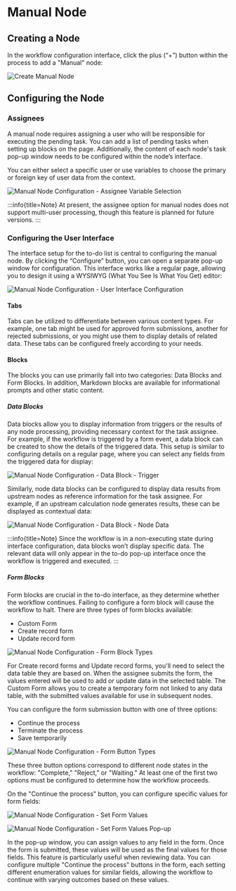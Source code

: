 # Manual Node

## Creating a Node

In the workflow configuration interface, click the plus (“+”) button within the process to add a "Manual" node:

![Create Manual Node](https://static-docs.nocobase.com/4dd259f1aceeaf9b825abb4b257df909.png)

## Configuring the Node

### Assignees

A manual node requires assigning a user who will be responsible for executing the pending task. You can add a list of pending tasks when setting up blocks on the page. Additionally, the content of each node's task pop-up window needs to be configured within the node’s interface.

You can either select a specific user or use variables to choose the primary or foreign key of user data from the context.

![Manual Node Configuration - Assignee Variable Selection](https://static-docs.nocobase.com/22fbca3b8e21fda3a831019037001445.png)

:::info{title=Note}
At present, the assignee option for manual nodes does not support multi-user processing, though this feature is planned for future versions.
:::

### Configuring the User Interface

The interface setup for the to-do list is central to configuring the manual node. By clicking the “Configure” button, you can open a separate pop-up window for configuration. This interface works like a regular page, allowing you to design it using a WYSIWYG (What You See Is What You Get) editor:

![Manual Node Configuration - User Interface Configuration](https://static-docs.nocobase.com/fd360168c879743cf22d57440cd2590f.png)

#### Tabs

Tabs can be utilized to differentiate between various content types. For example, one tab might be used for approved form submissions, another for rejected submissions, or you might use them to display details of related data. These tabs can be configured freely according to your needs.

#### Blocks

The blocks you can use primarily fall into two categories: Data Blocks and Form Blocks. In addition, Markdown blocks are available for informational prompts and other static content.

##### Data Blocks

Data blocks allow you to display information from triggers or the results of any node processing, providing necessary context for the task assignee. For example, if the workflow is triggered by a form event, a data block can be created to show the details of the triggered data. This setup is similar to configuring details on a regular page, where you can select any fields from the triggered data for display:

![Manual Node Configuration - Data Block - Trigger](https://static-docs.nocobase.com/675c3e58a1a4f45db310a72c2d0a404c.png)

Similarly, node data blocks can be configured to display data results from upstream nodes as reference information for the task assignee. For example, if an upstream calculation node generates results, these can be displayed as contextual data:

![Manual Node Configuration - Data Block - Node Data](https://static-docs.nocobase.com/a583e26e508e954b47e5ddff80d998c4.png)

:::info{title=Note}
Since the workflow is in a non-executing state during interface configuration, data blocks won’t display specific data. The relevant data will only appear in the to-do pop-up interface once the workflow is triggered and executed.
:::

##### Form Blocks

Form blocks are crucial in the to-do interface, as they determine whether the workflow continues. Failing to configure a form block will cause the workflow to halt. There are three types of form blocks available:

- Custom Form
- Create record form
- Update record form

![Manual Node Configuration - Form Block Types](https://static-docs.nocobase.com/2d068f3012ab07e32a265405492104a8.png)

For Create record forms and Update record forms, you'll need to select the data table they are based on. When the assignee submits the form, the values entered will be used to add or update data in the selected table. The Custom Form allows you to create a temporary form not linked to any data table, with the submitted values available for use in subsequent nodes.

You can configure the form submission button with one of three options:

- Continue the process
- Terminate the process
- Save temporarily

![Manual Node Configuration - Form Button Types](https://static-docs.nocobase.com/6b45995b14152e85a821dff6f6e3189a.png)

These three button options correspond to different node states in the workflow: "Complete," "Reject," or "Waiting." At least one of the first two options must be configured to determine how the workflow proceeds.

On the "Continue the process" button, you can configure specific values for form fields:

![Manual Node Configuration - Set Form Values](https://static-docs.nocobase.com/2cec2d4e2957f068877e616dec3b56dd.png)

![Manual Node Configuration - Set Form Values Pop-up](https://static-docs.nocobase.com/5ff51b60c76cdb76e6f1cc95dc3d8640.png)

In the pop-up window, you can assign values to any field in the form. Once the form is submitted, these values will be used as the final values for those fields. This feature is particularly useful when reviewing data. You can configure multiple "Continue the process" buttons in the form, each setting different enumeration values for similar fields, allowing the workflow to continue with varying outcomes based on these values.

